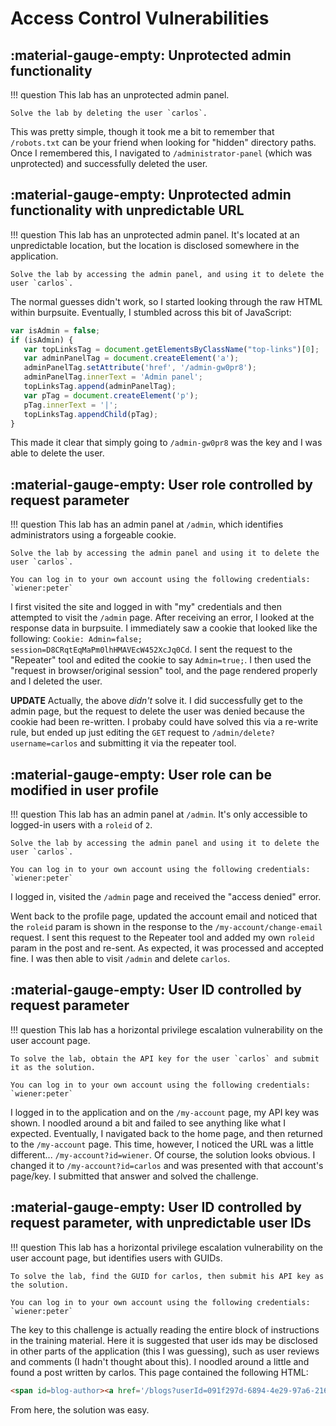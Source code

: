 # Access Control Vulnerabilities

## :material-gauge-empty: Unprotected admin functionality

!!! question
    This lab has an unprotected admin panel.

    Solve the lab by deleting the user `carlos`.

This was pretty simple, though it took me a bit to remember that `/robots.txt` can be your friend when looking for "hidden" directory paths. Once I remembered this, I navigated to `/administrator-panel` (which was unprotected) and successfully deleted the user.

## :material-gauge-empty: Unprotected admin functionality with unpredictable URL

!!! question
    This lab has an unprotected admin panel. It's located at an unpredictable location, but the location is disclosed somewhere in the application.

    Solve the lab by accessing the admin panel, and using it to delete the user `carlos`.

The normal guesses didn't work, so I started looking through the raw HTML within burpsuite. Eventually, I stumbled across this bit of JavaScript:

```javascript
var isAdmin = false;
if (isAdmin) {
   var topLinksTag = document.getElementsByClassName("top-links")[0];
   var adminPanelTag = document.createElement('a');
   adminPanelTag.setAttribute('href', '/admin-gw0pr8');
   adminPanelTag.innerText = 'Admin panel';
   topLinksTag.append(adminPanelTag);
   var pTag = document.createElement('p');
   pTag.innerText = '|';
   topLinksTag.appendChild(pTag);
}
```

This made it clear that simply going to `/admin-gw0pr8` was the key and I was able to delete the user.

## :material-gauge-empty: User role controlled by request parameter

!!! question
    This lab has an admin panel at `/admin`, which identifies administrators using a forgeable cookie.

    Solve the lab by accessing the admin panel and using it to delete the user `carlos`.

    You can log in to your own account using the following credentials: `wiener:peter`

I first visited the site and logged in with "my" credentials and then attempted to visit the `/admin` page. After receiving an error, I looked at the response data in burpsuite. I immediately saw a cookie that looked like the following: `Cookie: Admin=false; session=D8CRqtEqMaPm0lhHMAVEcW452XcJq0Cd`. I sent the request to the "Repeater" tool and edited the cookie to say `Admin=true;`. I then used the "request in browser/original session" tool, and the page rendered properly and I deleted the user. 

__UPDATE__ Actually, the above *didn't* solve it. I did successfully get to the admin page, but the request to delete the user was denied because the cookie had been re-written. I probaby could have solved this via a re-write rule, but ended up just editing the `GET` request to `/admin/delete?username=carlos` and submitting it via the repeater tool.


## :material-gauge-empty: User role can be modified in user profile

!!! question
    This lab has an admin panel at `/admin`. It's only accessible to logged-in users with a `roleid` of `2`.

    Solve the lab by accessing the admin panel and using it to delete the user `carlos`.

    You can log in to your own account using the following credentials: `wiener:peter`

I logged in, visited the `/admin` page and received the "access denied" error.

Went back to the profile page, updated the account email and noticed that the `roleid` param is shown in the response to the `/my-account/change-email` request. I sent this request to the Repeater tool and added my own `roleid` param in the post and re-sent. As expected, it was processed and accepted fine. I was then able to visit `/admin` and delete `carlos`.

## :material-gauge-empty: User ID controlled by request parameter

!!! question
    This lab has a horizontal privilege escalation vulnerability on the user account page.

    To solve the lab, obtain the API key for the user `carlos` and submit it as the solution.

    You can log in to your own account using the following credentials: `wiener:peter`

I logged in to the application and on the `/my-account` page, my API key was shown. I noodled around a bit and failed to see anything like what I expected. Eventually, I navigated back to the home page, and then returned to the `/my-account` page. This time, however, I noticed the URL was a little different... `/my-account?id=wiener`. Of course, the solution looks obvious. I changed it to `/my-account?id=carlos` and was presented with that account's page/key. I submitted that answer and solved the challenge.



## :material-gauge-empty: User ID controlled by request parameter, with unpredictable user IDs

!!! question
    This lab has a horizontal privilege escalation vulnerability on the user account page, but identifies users with GUIDs.

    To solve the lab, find the GUID for carlos, then submit his API key as the solution.

    You can log in to your own account using the following credentials: `wiener:peter`

The key to this challenge is actually reading the entire block of instructions in the training material. Here it is suggested that user ids may be disclosed in other parts of the application (this I was guessing), such as user reviews and comments (I hadn't thought about this). I noodled around a little and found a post written by carlos. This page contained the following HTML: 

```html
<span id=blog-author><a href='/blogs?userId=091f297d-6894-4e29-97a6-21647b180a44'>carlos</a></span>
```

From here, the solution was easy.


